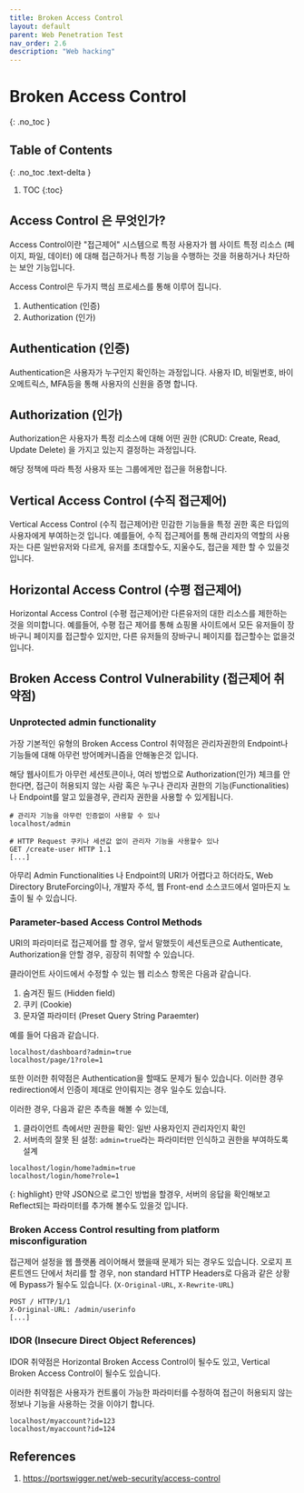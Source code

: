 ```yaml
---
title: Broken Access Control
layout: default
parent: Web Penetration Test
nav_order: 2.6
description: "Web hacking"
---
```


# Broken Access Control 

{: .no_toc }

## Table of Contents
{: .no_toc .text-delta }

1. TOC
{:toc}

## Access Control 은 무엇인가?

Access Control이란 "접근제어" 시스템으로 특정 사용자가 웹 사이트 특정 리소스 (페이지, 파일, 데이터) 에 대해 접근하거나 특정 기능을 수행하는 것을 허용하거나 차단하는 보안 기능입니다. 

Access Control은 두가지 핵심 프로세스를 통해 이루어 집니다.

1. Authentication (인증)
2. Authorization (인가)

## Authentication (인증)

Authentication은 사용자가 누구인지 확인하는 과정입니다. 사용자 ID, 비밀번호, 바이오메트릭스, MFA등을 통해 사용자의 신원을 증명 합니다. 

## Authorization (인가)

Authorization은 사용자가 특정 리소스에 대해 어떤 권한 (CRUD: Create, Read, Update Delete) 을 가지고 있는지 결정하는 과정입니다. 

해당 정책에 따라 특정 사용자 또는 그룹에게만 접근을 허용합니다. 

## Vertical Access Control (수직 접근제어)

Vertical Access Control (수직 접근제어)란 민감한 기능들을 특정 권한 혹은 타입의 사용자에게 부여하는것 입니다. 예를들어, 수직 접근제어를 통해 관리자의 역할의 사용자는 다른 일반유저와 다르게, 유저를 초대할수도, 지울수도, 접근을 제한 할 수 있을것 입니다. 

## Horizontal Access Control (수평 접근제어)

Horizontal Access Control (수평 접근제어)란 다른유저의 대한 리소스를 제한하는 것을 의미합니다. 예를들어, 수평 접근 제어를 통해 쇼핑몰 사이트에서 모든 유저들이 장바구니 페이지를 접근할수 있지만, 다른 유저들의 장바구니 페이지를 접근할수는 없을것 입니다. 

## Broken Access Control Vulnerability (접근제어 취약점)

### Unprotected admin functionality 

가장 기본적인 유형의 Broken Access Control 취약점은 관리자권한의 Endpoint나 기능들에 대해 아무런 방어메커니즘을 안해놓은것 입니다.

해당 웹사이트가 아무런 세션토큰이나, 여러 방법으로 Authorization(인가) 체크를 안한다면, 접근이 허용되지 않는 사람 혹은 누구나 관리자 권한의 기능(Functionalities) 나 Endpoint를 알고 있을경우, 관리자 권한을 사용할 수 있게됩니다.

```
# 관리자 기능을 아무런 인증없이 사용할 수 있나
localhost/admin
```

```
# HTTP Request 쿠키나 세션값 없이 관리자 기능을 사용할수 있나
GET /create-user HTTP 1.1
[...]
```

아무리 Admin Functionalities 나 Endpoint의 URI가 어렵다고 하더라도, Web Directory BruteForcing이나, 개발자 주석, 웹 Front-end 소스코드에서 얼마든지 노출이 될 수 있습니다. 


### Parameter-based Access Control Methods

URI의 파라미터로 접근제어를 할 경우, 앞서 말했듯이 세션토큰으로 Authenticate, Authorization을 안할 경우, 굉장히 취약할 수 있습니다.

클라이언트 사이드에서 수정할 수 있는 웹 리소스 항목은 다음과 같습니다.

1. 숨겨진 필드 (Hidden field)
2. 쿠키 (Cookie)
3. 문자열 파라미터 (Preset Query String Paraemter)

예를 들어 다음과 같습니다.

```
localhost/dashboard?admin=true
localhost/page/1?role=1
```

또한 이러한 취약점은 Authentication을 할때도 문제가 될수 있습니다. 이러한 경우 redirection에서 인증이 제대로 안이뤄지는 경우 일수도 있습니다.

이러한 경우, 다음과 같은 추측을 해볼 수 있는데,

1. 클라이언트 측에서만 권한을 확인: 일반 사용자인지 관리자인지 확인 
2. 서버측의 잘못 된 설정: `admin=true`라는 파라미터만 인식하고 권한을 부여하도록 설계

```
localhost/login/home?admin=true
localhost/login/home?role=1
```

{: highlight}
만약 JSON으로 로그인 방법을 할경우, 서버의 응답을 확인해보고 Reflect되는 파라미터를 추가해 볼수도 있을것 입니다. 

### Broken Access Control resulting from platform misconfiguration

접근제어 설정을 웹 플랫폼 레이어해서 했을때 문제가 되는 경우도 있습니다. 오로지 프론트엔드 단에서 처리를 할 경우, non standard HTTP Headers로 다음과 같은 상황에 Bypass가 될수도 있습니다. (`X-Original-URL`, `X-Rewrite-URL`)

```
POST / HTTP/1/1
X-Original-URL: /admin/userinfo
[...]
```

### IDOR (Insecure Direct Object References) 

IDOR 취약점은 Horizontal Broken Access Control이 될수도 있고, Vertical Broken Access Control이 될수도 있습니다.

이러한 취약점은 사용자가 컨트롤이 가능한 파라미터를 수정하여 접근이 허용되지 않는 정보나 기능을 사용하는 것을 이야기 합니다.

```
localhost/myaccount?id=123
localhost/myaccount?id=124
```


## References
 1. https://portswigger.net/web-security/access-control